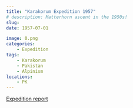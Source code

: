 ```yaml
---
title: "Karakorum Expedition 1957"
# description: Matterhorn ascent in the 1950s!
slug: 
date: 1957-07-01

image: 0.png
categories:
    - Expedition
tags:
    - Karakorum
    - Pakistan
    - Alpinism
locations:
    - PK
---
```


[Expedition report](/documents/karakoram1957.pdf)

